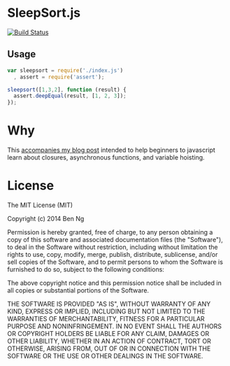 # SleepSort.js

[![Build Status](https://travis-ci.org/ben-ng/sleepsort.png?branch=master)](https://travis-ci.org/ben-ng/sleepsort)

## Usage
```js
var sleepsort = require('./index.js')
  , assert = require('assert');

sleepsort([1,3,2], function (result) {
  assert.deepEqual(result, [1, 2, 3]);
});
```

# Why

This [accompanies my blog post](http://www.benng.me/sleepsort-js) intended to help beginners to javascript learn about closures, asynchronous functions, and variable hoisting.

# License

The MIT License (MIT)

Copyright (c) 2014 Ben Ng

Permission is hereby granted, free of charge, to any person obtaining a copy
of this software and associated documentation files (the "Software"), to deal
in the Software without restriction, including without limitation the rights
to use, copy, modify, merge, publish, distribute, sublicense, and/or sell
copies of the Software, and to permit persons to whom the Software is
furnished to do so, subject to the following conditions:

The above copyright notice and this permission notice shall be included in
all copies or substantial portions of the Software.

THE SOFTWARE IS PROVIDED "AS IS", WITHOUT WARRANTY OF ANY KIND, EXPRESS OR
IMPLIED, INCLUDING BUT NOT LIMITED TO THE WARRANTIES OF MERCHANTABILITY,
FITNESS FOR A PARTICULAR PURPOSE AND NONINFRINGEMENT. IN NO EVENT SHALL THE
AUTHORS OR COPYRIGHT HOLDERS BE LIABLE FOR ANY CLAIM, DAMAGES OR OTHER
LIABILITY, WHETHER IN AN ACTION OF CONTRACT, TORT OR OTHERWISE, ARISING FROM,
OUT OF OR IN CONNECTION WITH THE SOFTWARE OR THE USE OR OTHER DEALINGS IN
THE SOFTWARE.
